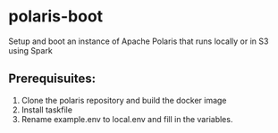 # polaris-boot
Setup and boot an instance of Apache Polaris that runs locally or in S3 using Spark

## Prerequisuites:

1. Clone the polaris repository and build the docker image
2. Install taskfile
3. Rename example.env to local.env and fill in the variables.
